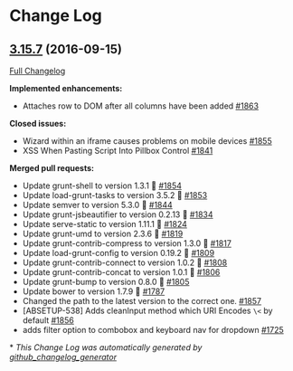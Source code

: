 # Change Log

## [3.15.7](https://github.com/ExactTarget/fuelux/tree/3.15.7) (2016-09-15)
[Full Changelog](https://github.com/ExactTarget/fuelux/compare/3.15.6...3.15.7)

**Implemented enhancements:**

- Attaches row to DOM after all columns have been added [\#1863](https://github.com/ExactTarget/fuelux/pull/1863)


**Closed issues:**

- Wizard within an iframe causes problems on mobile devices [\#1855](https://github.com/ExactTarget/fuelux/issues/1855)
- XSS When Pasting Script Into Pillbox Control [\#1841](https://github.com/ExactTarget/fuelux/issues/1841)


**Merged pull requests:**

- Update grunt-shell to version 1.3.1 🚀 [\#1854](https://github.com/ExactTarget/fuelux/pull/1854)
- Update load-grunt-tasks to version 3.5.2 🚀 [\#1853](https://github.com/ExactTarget/fuelux/pull/1853)
- Update semver to version 5.3.0 🚀 [\#1844](https://github.com/ExactTarget/fuelux/pull/1844)
- Update grunt-jsbeautifier to version 0.2.13 🚀 [\#1834](https://github.com/ExactTarget/fuelux/pull/1834)
- Update serve-static to version 1.11.1 🚀 [\#1824](https://github.com/ExactTarget/fuelux/pull/1824)
- Update grunt-umd to version 2.3.6 🚀 [\#1819](https://github.com/ExactTarget/fuelux/pull/1819)
- Update grunt-contrib-compress to version 1.3.0 🚀 [\#1817](https://github.com/ExactTarget/fuelux/pull/1817)
- Update load-grunt-config to version 0.19.2 🚀 [\#1809](https://github.com/ExactTarget/fuelux/pull/1809)
- Update grunt-contrib-connect to version 1.0.2 🚀 [\#1808](https://github.com/ExactTarget/fuelux/pull/1808)
- Update grunt-contrib-concat to version 1.0.1 🚀 [\#1806](https://github.com/ExactTarget/fuelux/pull/1806)
- Update grunt-bump to version 0.8.0 🚀 [\#1805](https://github.com/ExactTarget/fuelux/pull/1805)
- Update bower to version 1.7.9 🚀 [\#1787](https://github.com/ExactTarget/fuelux/pull/1787)
- Changed the path to the latest version to the correct one. [\#1857](https://github.com/ExactTarget/fuelux/pull/1857)
- \[ABSETUP-538\] Adds cleanInput method which URI Encodes `\<` by default [\#1856](https://github.com/ExactTarget/fuelux/pull/1856)
- adds filter option to combobox and keyboard nav for dropdown [\#1725](https://github.com/ExactTarget/fuelux/pull/1725)



\* *This Change Log was automatically generated by [github_changelog_generator](https://github.com/skywinder/Github-Changelog-Generator)*